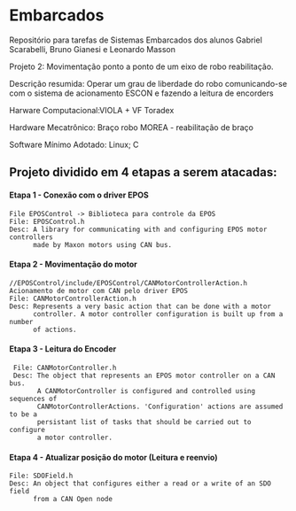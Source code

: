 # Embarcados
Repositório para tarefas de Sistemas Embarcados dos alunos Gabriel Scarabelli, Bruno Gianesi e Leonardo Masson

Projeto 2: Movimentação ponto a ponto de um eixo de robo reabilitação.

Descrição resumida: Operar um grau de liberdade do robo comunicando-se com o sistema de acionamento ESCON e fazendo a leitura de encorders

Harware Computacional:VIOLA + VF Toradex

Hardware Mecatrônico: Braço robo MOREA - reabilitação de braço

Software Mínimo Adotado: Linux; C




## Projeto dividido em 4 etapas a serem atacadas:

  #### Etapa 1 - Conexão com o driver EPOS
    File EPOSControl -> Biblioteca para controle da EPOS
    File: EPOSControl.h
    Desc: A library for communicating with and configuring EPOS motor controllers
          made by Maxon motors using CAN bus.

  #### Etapa 2 - Movimentação do motor
    //EPOSControl/include/EPOSControl/CANMotorControllerAction.h
    Acionamento de motor com CAN pelo driver EPOS
    File: CANMotorControllerAction.h
    Desc: Represents a very basic action that can be done with a motor
          controller. A motor controller configuration is built up from a number
          of actions.

  #### Etapa 3 - Leitura do Encoder
     File: CANMotorController.h
     Desc: The object that represents an EPOS motor controller on a CAN bus.
           A CANMotorController is configured and controlled using sequences of
           CANMotorControllerActions. 'Configuration' actions are assumed to be a
           persistant list of tasks that should be carried out to configure
           a motor controller.

  #### Etapa 4 - Atualizar posição do motor (Leitura e reenvio)
    File: SDOField.h
    Desc: An object that configures either a read or a write of an SDO field
          from a CAN Open node
